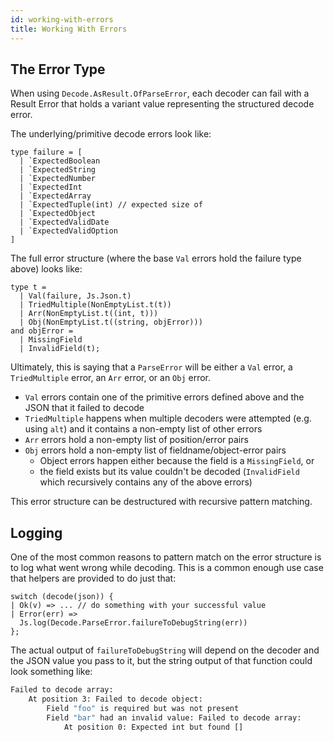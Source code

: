 ```yaml
---
id: working-with-errors
title: Working With Errors
---
```


## The Error Type

When using `Decode.AsResult.OfParseError`, each decoder can fail with a Result Error that holds a variant value representing the structured decode error.

The underlying/primitive decode errors look like:

```reasonml
type failure = [
  | `ExpectedBoolean
  | `ExpectedString
  | `ExpectedNumber
  | `ExpectedInt
  | `ExpectedArray
  | `ExpectedTuple(int) // expected size of
  | `ExpectedObject
  | `ExpectedValidDate
  | `ExpectedValidOption
]
```

The full error structure (where the base `Val` errors hold the failure type above) looks like:

```reasonml
type t =
  | Val(failure, Js.Json.t)
  | TriedMultiple(NonEmptyList.t(t))
  | Arr(NonEmptyList.t((int, t)))
  | Obj(NonEmptyList.t((string, objError)))
and objError =
  | MissingField
  | InvalidField(t);
```

Ultimately, this is saying that a `ParseError` will be either a `Val` error, a `TriedMultiple` error, an `Arr` error, or an `Obj` error.

- `Val` errors contain one of the primitive errors defined above and the JSON that it failed to decode
- `TriedMultiple` happens when multiple decoders were attempted (e.g. using `alt`) and it contains a non-empty list of other errors
- `Arr` errors hold a non-empty list of position/error pairs
- `Obj` errors hold a non-empty list of fieldname/object-error pairs
  - Object errors happen either because the field is a `MissingField`, or
  - the field exists but its value couldn't be decoded (`InvalidField` which recursively contains any of the above errors)

This error structure can be destructured with recursive pattern matching.

## Logging

One of the most common reasons to pattern match on the error structure is to log what went wrong while decoding. This is a common enough use case that helpers are provided to do just that:

```reasonml
switch (decode(json)) {
| Ok(v) => ... // do something with your successful value
| Error(err) =>
  Js.log(Decode.ParseError.failureToDebugString(err))
};
```

The actual output of `failureToDebugString` will depend on the decoder and the JSON value you pass to it, but the string output of that function could look something like:

```sh
Failed to decode array:
    At position 3: Failed to decode object:
        Field "foo" is required but was not present
        Field "bar" had an invalid value: Failed to decode array:
            At position 0: Expected int but found []
```
